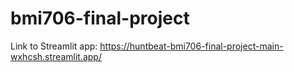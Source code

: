 # bmi706-final-project

Link to Streamlit app: https://huntbeat-bmi706-final-project-main-wxhcsh.streamlit.app/
